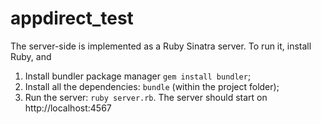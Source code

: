 # appdirect_test

The server-side is implemented as a Ruby Sinatra server.
To run it, install Ruby, and 

1. Install bundler package manager `gem install bundler`;
2. Install all the dependencies: `bundle` (within the project folder);
3. Run the server: `ruby server.rb`.
The server should start on http://localhost:4567
